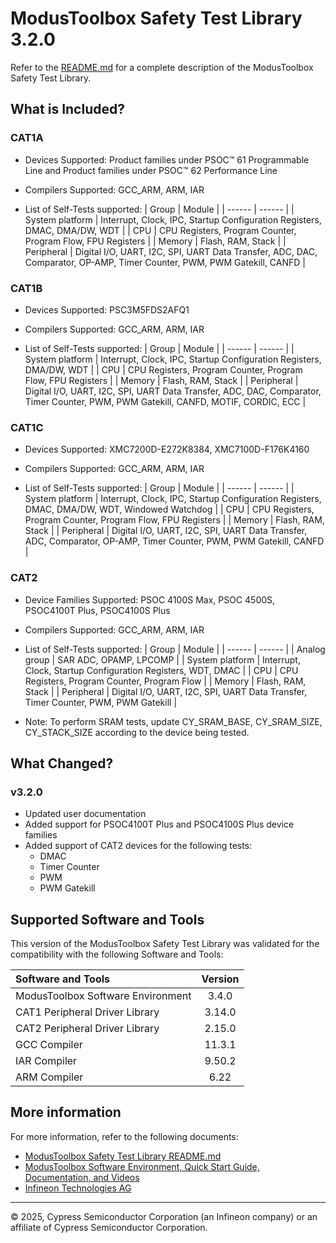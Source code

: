 # ModusToolbox Safety Test Library 3.2.0


Refer to the [README.md](./README.md) for a complete description of the ModusToolbox Safety Test Library.

## What is Included?

### CAT1A
* Devices Supported: Product families under PSOC™ 61 Programmable Line and Product families under PSOC™ 62 Performance Line

* Compilers Supported: GCC_ARM, ARM, IAR

* List of Self-Tests supported:
    | Group              | Module |
    | ------             | ------ |
    | System platform    | Interrupt, Clock, IPC, Startup Configuration Registers, DMAC, DMA/DW, WDT |
    | CPU                | CPU Registers, Program Counter, Program Flow, FPU Registers |
    | Memory             | Flash, RAM, Stack |
    | Peripheral         | Digital I/O, UART, I2C, SPI, UART Data Transfer, ADC, DAC, Comparator, OP-AMP, Timer Counter, PWM, PWM Gatekill, CANFD |

### CAT1B
* Devices Supported: PSC3M5FDS2AFQ1

* Compilers Supported: GCC_ARM, ARM, IAR

* List of Self-Tests supported:
    | Group              | Module |
    | ------             | ------ |
    | System platform    | Interrupt, Clock, IPC, Startup Configuration Registers, DMA/DW, WDT |
    | CPU                | CPU Registers, Program Counter, Program Flow, FPU Registers |
    | Memory             | Flash, RAM, Stack |
    | Peripheral         | Digital I/O, UART, I2C, SPI, UART Data Transfer, ADC, DAC, Comparator, Timer Counter, PWM, PWM Gatekill, CANFD, MOTIF, CORDIC, ECC |

### CAT1C
* Devices Supported: XMC7200D-E272K8384, XMC7100D-F176K4160

* Compilers Supported: GCC_ARM, ARM, IAR

* List of Self-Tests supported:
    | Group              | Module |
    | ------             | ------ |
    | System platform    | Interrupt, Clock, IPC, Startup Configuration Registers, DMAC, DMA/DW, WDT, Windowed Watchdog |
    | CPU                | CPU Registers, Program Counter, Program Flow, FPU Registers |
    | Memory             | Flash, RAM, Stack |
    | Peripheral         | Digital I/O, UART, I2C, SPI, UART Data Transfer, ADC, Comparator, OP-AMP, Timer Counter, PWM, PWM Gatekill, CANFD |

### CAT2
* Device Families Supported: PSOC 4100S Max, PSOC 4500S, PSOC4100T Plus, PSOC4100S Plus

* Compilers Supported: GCC_ARM, ARM, IAR

* List of Self-Tests supported:
    | Group              | Module |
    | ------             | ------ |
    | Analog group       | SAR ADC, OPAMP, LPCOMP |
    | System platform    | Interrupt, Clock, Startup Configuration Registers, WDT, DMAC |
    | CPU                | CPU Registers, Program Counter, Program Flow |
    | Memory             | Flash, RAM, Stack |
    | Peripheral         | Digital I/O, UART, I2C, SPI, UART Data Transfer, Timer Counter, PWM, PWM Gatekill |

* Note: To perform SRAM tests, update CY_SRAM_BASE, CY_SRAM_SIZE, CY_STACK_SIZE according to the device being tested.

## What Changed?

### v3.2.0
* Updated user documentation
* Added support for PSOC4100T Plus and PSOC4100S Plus device families
* Added support of CAT2 devices for the following tests:
    * DMAC
    * Timer Counter
    * PWM
    * PWM Gatekill

## Supported Software and Tools

This version of the ModusToolbox Safety Test Library was validated for the compatibility with the following Software and Tools:

| Software and Tools                                      | Version |
| :---                                                    | :----:  |
| ModusToolbox Software Environment                       | 3.4.0   |
| CAT1 Peripheral Driver Library                          | 3.14.0  |
| CAT2 Peripheral Driver Library                          | 2.15.0  |
| GCC Compiler                                            | 11.3.1  |
| IAR Compiler                                            | 9.50.2  |
| ARM Compiler                                            | 6.22    |


## More information

For more information, refer to the following documents:

* [ModusToolbox Safety Test Library README.md](./README.md)
* [ModusToolbox Software Environment, Quick Start Guide, Documentation, and Videos](https://www.infineon.com/cms/en/design-support/tools/sdk/modustoolbox-software/)
* [Infineon Technologies AG](https://www.infineon.com)

---
© 2025, Cypress Semiconductor Corporation (an Infineon company) or an affiliate of Cypress Semiconductor Corporation.

